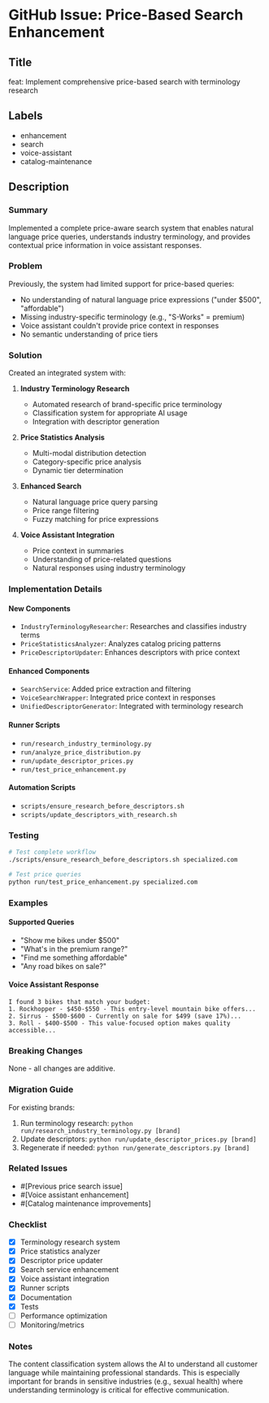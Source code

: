 # GitHub Issue: Price-Based Search Enhancement

## Title
feat: Implement comprehensive price-based search with terminology research

## Labels
- enhancement
- search
- voice-assistant
- catalog-maintenance

## Description

### Summary
Implemented a complete price-aware search system that enables natural language price queries, understands industry terminology, and provides contextual price information in voice assistant responses.

### Problem
Previously, the system had limited support for price-based queries:
- No understanding of natural language price expressions ("under $500", "affordable")
- Missing industry-specific terminology (e.g., "S-Works" = premium)
- Voice assistant couldn't provide price context in responses
- No semantic understanding of price tiers

### Solution
Created an integrated system with:

1. **Industry Terminology Research**
   - Automated research of brand-specific price terminology
   - Classification system for appropriate AI usage
   - Integration with descriptor generation

2. **Price Statistics Analysis**
   - Multi-modal distribution detection
   - Category-specific price analysis
   - Dynamic tier determination

3. **Enhanced Search**
   - Natural language price query parsing
   - Price range filtering
   - Fuzzy matching for price expressions

4. **Voice Assistant Integration**
   - Price context in summaries
   - Understanding of price-related questions
   - Natural responses using industry terminology

### Implementation Details

#### New Components
- `IndustryTerminologyResearcher`: Researches and classifies industry terms
- `PriceStatisticsAnalyzer`: Analyzes catalog pricing patterns
- `PriceDescriptorUpdater`: Enhances descriptors with price context

#### Enhanced Components
- `SearchService`: Added price extraction and filtering
- `VoiceSearchWrapper`: Integrated price context in responses
- `UnifiedDescriptorGenerator`: Integrated with terminology research

#### Runner Scripts
- `run/research_industry_terminology.py`
- `run/analyze_price_distribution.py`
- `run/update_descriptor_prices.py`
- `run/test_price_enhancement.py`

#### Automation Scripts
- `scripts/ensure_research_before_descriptors.sh`
- `scripts/update_descriptors_with_research.sh`

### Testing
```bash
# Test complete workflow
./scripts/ensure_research_before_descriptors.sh specialized.com

# Test price queries
python run/test_price_enhancement.py specialized.com
```

### Examples

#### Supported Queries
- "Show me bikes under $500"
- "What's in the premium range?"
- "Find me something affordable"
- "Any road bikes on sale?"

#### Voice Assistant Response
```
I found 3 bikes that match your budget:
1. Rockhopper - $450-$550 - This entry-level mountain bike offers...
2. Sirrus - $500-$600 - Currently on sale for $499 (save 17%)...
3. Roll - $400-$500 - This value-focused option makes quality accessible...
```

### Breaking Changes
None - all changes are additive.

### Migration Guide
For existing brands:
1. Run terminology research: `python run/research_industry_terminology.py [brand]`
2. Update descriptors: `python run/update_descriptor_prices.py [brand]`
3. Regenerate if needed: `python run/generate_descriptors.py [brand]`

### Related Issues
- #[Previous price search issue]
- #[Voice assistant enhancement]
- #[Catalog maintenance improvements]

### Checklist
- [x] Terminology research system
- [x] Price statistics analyzer
- [x] Descriptor price updater
- [x] Search service enhancement
- [x] Voice assistant integration
- [x] Runner scripts
- [x] Documentation
- [x] Tests
- [ ] Performance optimization
- [ ] Monitoring/metrics

### Notes
The content classification system allows the AI to understand all customer language while maintaining professional standards. This is especially important for brands in sensitive industries (e.g., sexual health) where understanding terminology is critical for effective communication.